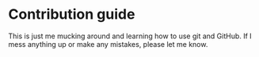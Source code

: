 # Contribution guide<a id="orgheadline1"></a>

This is just me mucking around and learning how to use git and GitHub. If I mess anything up or make any mistakes, please let me know.
